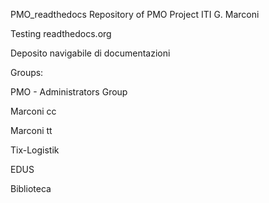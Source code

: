 PMO_readthedocs
Repository of PMO Project ITI G. Marconi

Testing readthedocs.org

Deposito navigabile di documentazioni

Groups:
  
  PMO - Administrators Group
  
  Marconi cc
  
  Marconi tt
  
  Tix-Logistik
  
  EDUS
  
  Biblioteca
